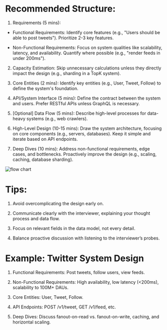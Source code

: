 # Recommended Structure:

1. Requirements (5 mins):

- Functional Requirements: Identify core features (e.g., "Users should be able to post tweets"). Prioritize 2-3 key features.

- Non-Functional Requirements: Focus on system qualities like scalability, latency, and availability. Quantify where possible (e.g., "render feeds in under 200ms").

2. Capacity Estimation: Skip unnecessary calculations unless they directly impact the design (e.g., sharding in a TopK system).

3. Core Entities (2 mins): Identify key entities (e.g., User, Tweet, Follow) to define the system's foundation.

4. API/System Interface (5 mins): Define the contract between the system and users. Prefer RESTful APIs unless GraphQL is necessary.

5. [Optional] Data Flow (5 mins): Describe high-level processes for data-heavy systems (e.g., web crawlers).

6. High-Level Design (10-15 mins): Draw the system architecture, focusing on core components (e.g., servers, databases). Keep it simple and iterate based on API endpoints.

7. Deep Dives (10 mins): Address non-functional requirements, edge cases, and bottlenecks. Proactively improve the design (e.g., scaling, caching, database sharding).

![flow chart](https://www.mermaidchart.com/raw/580407c4-2ada-4e23-9a4b-fa8e09f3963a?theme=light&version=v0.1&format=svg)

# Tips:

1. Avoid overcomplicating the design early on.

2. Communicate clearly with the interviewer, explaining your thought process and data flow.

3. Focus on relevant fields in the data model, not every detail.

4. Balance proactive discussion with listening to the interviewer’s probes.

# Example: Twitter System Design

1. Functional Requirements: Post tweets, follow users, view feeds.

2. Non-Functional Requirements: High availability, low latency (<200ms), scalability to 100M+ DAUs.

3. Core Entities: User, Tweet, Follow.

4. API Endpoints: POST /v1/tweet, GET /v1/feed, etc.

5. Deep Dives: Discuss fanout-on-read vs. fanout-on-write, caching, and horizontal scaling.